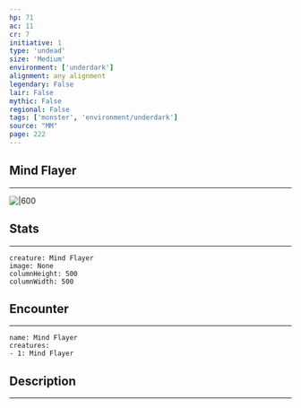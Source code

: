 ```yaml
---
hp: 71
ac: 11
cr: 7
initiative: 1
type: 'undead'    
size: 'Medium'
environment: ['underdark']
alignment: any alignment
legendary: False
lair: False
mythic: False
regional: False
tags: ['monster', 'environment/underdark']
source: "MM"
page: 222
---
```


## Mind Flayer
---

![|600](D:/Program%20Files/5e.tools/img/bestiary/MM/Mind%20Flayer.jpg)

## Stats
---

```statblock
creature: Mind Flayer
image: None
columnHeight: 500
columnWidth: 500
```

## Encounter
---

```encounter-table
name: Mind Flayer
creatures:
- 1: Mind Flayer
```

## Description
---




